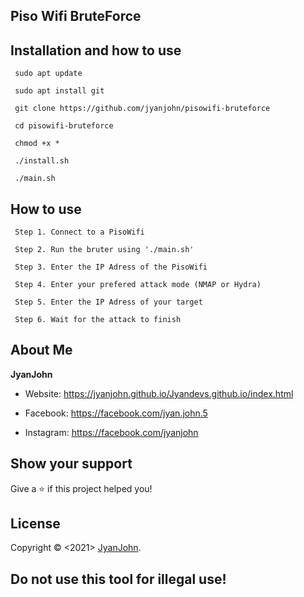 ###
## __Piso Wifi BruteForce__
###

###
###
## __Installation and how to use__

```
 sudo apt update
```
```
 sudo apt install git
```
```
 git clone https://github.com/jyanjohn/pisowifi-bruteforce
```
```
 cd pisowifi-bruteforce
```
```
 chmod +x *
```
```
 ./install.sh
```
```
 ./main.sh
```
###
###
## __How to use__
```
 Step 1. Connect to a PisoWifi
```
```
 Step 2. Run the bruter using './main.sh'
```
```
 Step 3. Enter the IP Adress of the PisoWifi
```
```
 Step 4. Enter your prefered attack mode (NMAP or Hydra)
```
```
 Step 5. Enter the IP Adress of your target
```
```
 Step 6. Wait for the attack to finish
```
## About Me
**JyanJohn**
* Website: https://jyanjohn.github.io/Jyandevs.github.io/index.html

* Facebook: https://facebook.com/jyan.john.5

* Instagram: https://facebook.com/jyanjohn

## Show your support

Give a ⭐️ if this project helped you!
##  License

Copyright © <2021> [JyanJohn](https://github.com/jyanjohn).

## Do not use this tool for illegal use!
